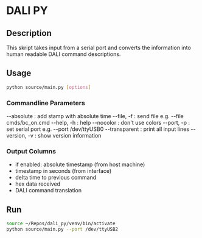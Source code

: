 # DALI PY

## Description

This skript takes input from a serial port and converts the information into
human readable DALI command descriptions.

## Usage

```bash
python source/main.py [options]
```
### Commandline Parameters
--absolute        : add stamp with absolute time
--file, -f <name> : send file e.g. --file cmds/bc_on.cmd
--help, -h        : help
--nocolor         : don't use colors
--port, -p <port> : set serial port e.g. --port /dev/ttyUSB0
--transparent     : print all input lines
--version, -v     : show version information

### Output Columns
  
* if enabled: absolute timestamp (from host machine)
* timestamp in seconds (from interface)
* delta time to previous command
* hex data received
* DALI command translation

## Run

```bash
source ~/Repos/dali_py/venv/bin/activate
python source/main.py --port /dev/ttyUSB2
```
